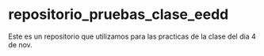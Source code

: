 # repositorio_pruebas_clase_eedd
Este es un repositorio que utilizamos para las practicas de la clase del dia 4 de nov.
